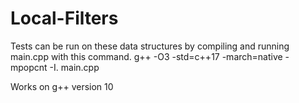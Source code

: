 # Local-Filters

Tests can be run on these data structures by compiling and running main.cpp with this command.
g++ -O3 -std=c++17 -march=native -mpopcnt -I. main.cpp

Works on g++ version 10
